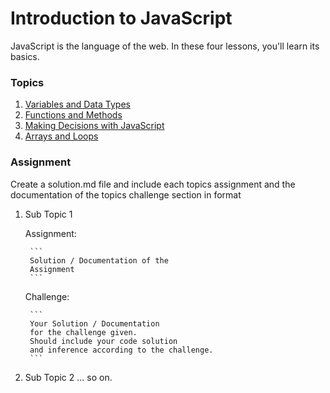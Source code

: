 # Introduction to JavaScript

JavaScript is the language of the web. In these four lessons, you'll learn its basics.

### Topics

1. [Variables and Data Types](1-data-types/README.md)
2. [Functions and Methods](2-functions-methods/README.md)
3. [Making Decisions with JavaScript](3-making-decisions/README.md)
4. [Arrays and Loops](4-arrays-loops/README.md)

### Assignment

Create a solution.md file and include each topics assignment and the documentation of the topics challenge section in format

1. Sub Topic 1

    Assignment:

        ```
        Solution / Documentation of the
        Assignment
        ```

    Challenge:

        ```
        Your Solution / Documentation
        for the challenge given.
        Should include your code solution 
        and inference according to the challenge.
        ```

2. Sub Topic 2
    ... so on.